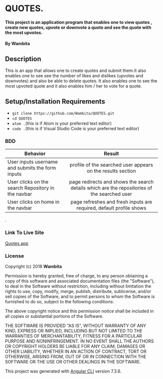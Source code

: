 # QUOTES.
#### This project is an application program that enables one to view quotes , create new  quotes, upvote or downvote a quote and see the quote  with the most upvotes.
#### By **Wambita**
## Description
This is an app that allows one to create quotes and submit them.It also enables one to see see the number of likes and dislikes (upvotes and downvotes) and also be able to delete quotes. It also enables one to see the most upvoted quote and it also enables him / her to vote for a quote.

## Setup/Installation Requirements

- `git clone https://github.com/Wambita/QUOTES.git`
- `cd QUOTES`
- `atom .`(this is if Atom is your preferred text editor)
- `code .`(this is if Visual Studio Code is your preferred text editor)

### BDD
| Behavior        | Result |
| ------------- |:----:|
| User inputs username and submits the form inputs | profile of the searched user appears on the results section |
| User clicks on the search Repository in the navbar | page redirects and shows the search details which are the repositories of the searched user  |
| User clicks on home in the navbar | page refreshes and fresh inputs are required, default profile shows |

.

### Link To Live Site

[Quotes app](https://Wambita.github.io/quote)

### License

Copyright (c) 2018 **Wambita**

Permission is hereby granted, free of charge, to any person obtaining a copy of this software and associated documentation files (the "Software"), to deal in the Software without restriction, including without limitation the rights to use, copy, modify, merge, publish, distribute, sublicense, and/or sell copies of the Software, and to permit persons to whom the Software is furnished to do so, subject to the following conditions:

The above copyright notice and this permission notice shall be included in all copies or substantial portions of the Software.

THE SOFTWARE IS PROVIDED "AS IS", WITHOUT WARRANTY OF ANY KIND, EXPRESS OR IMPLIED, INCLUDING BUT NOT LIMITED TO THE WARRANTIES OF MERCHANTABILITY, FITNESS FOR A PARTICULAR PURPOSE AND NONINFRINGEMENT. IN NO EVENT SHALL THE AUTHORS OR COPYRIGHT HOLDERS BE LIABLE FOR ANY CLAIM, DAMAGES OR OTHER LIABILITY, WHETHER IN AN ACTION OF CONTRACT, TORT OR OTHERWISE, ARISING FROM, OUT OF OR IN CONNECTION WITH THE SOFTWARE OR THE USE OR OTHER DEALINGS IN THE SOFTWARE.

This project was generated with [Angular CLI](https://github.com/angular/angular-cli) version 7.3.6.

